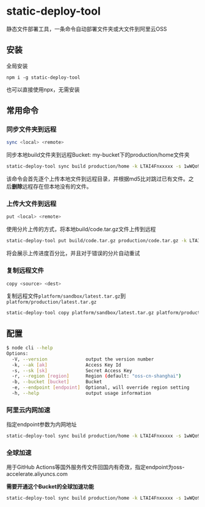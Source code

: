 # static-deploy-tool

静态文件部署工具，一条命令自动部署文件夹或大文件到阿里云OSS

## 安装

全局安装

```
npm i -g static-deploy-tool
```

也可以直接使用npx，无需安装

## 常用命令

### 同步文件夹到远程

```bash
sync <local> <remote>
```

同步本地build文件夹到远程Bucket: my-bucket下的production/home文件夹

```bash
static-deploy-tool sync build production/home -k LTAI4Fnxxxxx -s 1wWQo9JQpSxxxx -b my-bucket
```

该命令会首先逐个上传本地文件到远程目录，并根据md5比对跳过已有文件。之后**删除**远程存在但本地没有的文件。

### 上传大文件到远程

```bash
put <local> <remote>
```

使用分片上传的方式，将本地build/code.tar.gz文件上传到远程

```bash
static-deploy-tool put build/code.tar.gz production/code.tar.gz -k LTAI4Fnxxxxx -s 1wWQo9JQpSxxxx -b my-bucket
```

将会展示上传进度百分比，并且对于错误的分片自动重试

### 复制远程文件

```bash
copy <source> <dest>
```

复制远程文件`platform/sandbox/latest.tar.gz`到`platform/production/latest.tar.gz`

```bash
static-deploy-tool copy platform/sandbox/latest.tar.gz platform/production/latest.tar.gz -k LTAI4Fnxxxxx -s 1wWQo9JQpSxxxx -b my-bucket
```

## 配置

```bash
$ node cli --help
Options:
  -V, --version              output the version number
  -k, --ak [ak]              Access Key Id
  -s, --sk [sk]              Secret Access Key
  -r, --region [region]      Region (default: "oss-cn-shanghai")
  -b, --bucket [bucket]      Bucket
  -e, --endpoint [endpoint]  Optional, will override region setting
  -h, --help                 output usage information
```

### 阿里云内网加速

指定endpoint参数为内网地址

```bash
static-deploy-tool sync build production/home -k LTAI4Fnxxxxx -s 1wWQo9JQpSxxxx -b my-bucket -e oss-cn-shanghai-internal.aliyuncs.com
```

### 全球加速

用于GitHub Actions等国外服务传文件回国内有奇效，指定endpoint为oss-accelerate.aliyuncs.com

**需要开通这个Bucket的全球加速功能**

```bash
static-deploy-tool sync build production/home -k LTAI4Fnxxxxx -s 1wWQo9JQpSxxxx -b my-bucket -e oss-accelerate.aliyuncs.com
```
